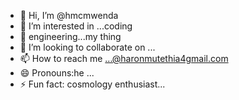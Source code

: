 - 👋 Hi, I’m @hmcmwenda
- 👀 I’m interested in ...coding
- 🌱 engineering...my thing
- 💞️ I’m looking to collaborate on ...
- 📫 How to reach me ...@haronmutethia4gmail.com 
- 😄 Pronouns:he ...
- ⚡ Fun fact: cosmology enthusiast...

<!---
hmcmwenda/hmcmwenda is a ✨ special ✨ repository because its `README.md` (this file) appears on your GitHub profile.
You can click the Preview link to take a look at your changes.
--->
